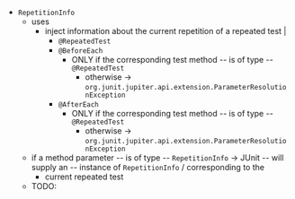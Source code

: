* `RepetitionInfo` 
  * uses
    * inject information about the current repetition of a repeated test | 
      * `@RepeatedTest`
      * `@BeforeEach`
        * ONLY if the corresponding test method -- is of type -- `@RepeatedTest`
          * otherwise -> `org.junit.jupiter.api.extension.ParameterResolutionException` 
      * `@AfterEach`
        * ONLY if the corresponding test method -- is of type -- `@RepeatedTest`
          * otherwise -> `org.junit.jupiter.api.extension.ParameterResolutionException`
  * if a method parameter -- is of type -- `RepetitionInfo` -> JUnit -- will supply an -- instance of `RepetitionInfo` / corresponding to the 
    * current repeated test
  * TODO: